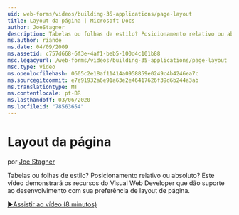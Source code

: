 ```yaml
---
uid: web-forms/videos/building-35-applications/page-layout
title: Layout da página | Microsoft Docs
author: JoeStagner
description: Tabelas ou folhas de estilo? Posicionamento relativo ou absoluto? Este vídeo demonstrará os recursos do Visual Web Developer que dão suporte ao desenvolvimento com Yo...
ms.author: riande
ms.date: 04/09/2009
ms.assetid: c757d668-6f3e-4af1-beb5-100d4c101b88
msc.legacyurl: /web-forms/videos/building-35-applications/page-layout
msc.type: video
ms.openlocfilehash: 0605c2e18af11414a0958859e0249c4b4246ea7c
ms.sourcegitcommit: e7e91932a6e91a63e2e46417626f39d6b244a3ab
ms.translationtype: MT
ms.contentlocale: pt-BR
ms.lasthandoff: 03/06/2020
ms.locfileid: "78563654"
---
```

# <a name="page-layout"></a>Layout da página

por [Joe Stagner](https://github.com/JoeStagner)

Tabelas ou folhas de estilo? Posicionamento relativo ou absoluto? Este vídeo demonstrará os recursos do Visual Web Developer que dão suporte ao desenvolvimento com sua preferência de layout de página.

[&#9654;Assistir ao vídeo (8 minutos)](https://channel9.msdn.com/Blogs/ASP-NET-Site-Videos/page-layout)
